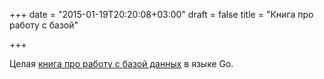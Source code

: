 +++
date = "2015-01-19T20:20:08+03:00"
draft = false
title = "Книга про работу с базой"

+++

<p>Целая <a href="https://vividcortex.com/resources/building-database-driven-apps-with-go/">книга про работу с базой данных</a> в языке Go.</p>

